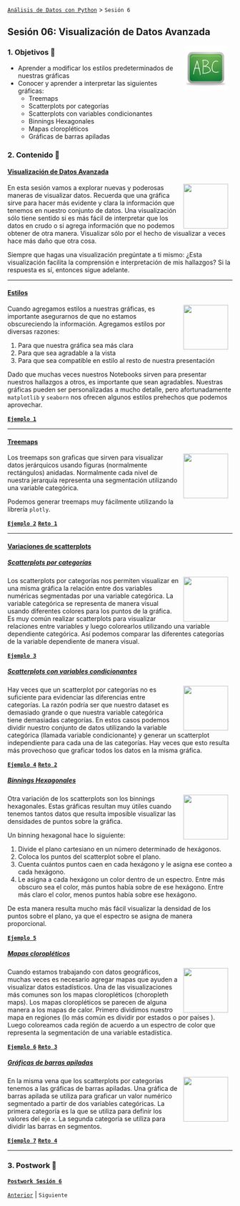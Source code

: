 [`Análisis de Datos con Python`](../README.md) > `Sesión 6`

## Sesión 06: Visualización de Datos Avanzada

<img src="../imagenes/pizarron.png" align="right" height="100" width="100" hspace="10">

### 1. Objetivos :dart:

- Aprender a modificar los estilos predeterminados de nuestras gráficas
- Conocer y aprender a interpretar las siguientes gráficas:
   - Treemaps
   - Scatterplots por categorías
   - Scatterplots con variables condicionantes
   - Binnings Hexagonales
   - Mapas cloropléticos
   - Gráficas de barras apiladas

### 2. Contenido :blue_book:

#### <ins>Visualización de Datos Avanzada</ins>
<img src="https://neilpatel.com/wp-content/uploads/2021/03/Data-Visualization_Featured-Image-1.png" align="right" height="100" width="100" hspace="10">

En esta sesión vamos a explorar nuevas y poderosas maneras de visualizar datos. Recuerda que una gráfica sirve para hacer más evidente y clara la información que tenemos en nuestro conjunto de datos. Una visualización sólo tiene sentido si es más fácil de interpretar que los datos en crudo o si agrega información que no podemos obtener de otra manera. Visualizar sólo por el hecho de visualizar a veces hace más daño que otra cosa.

Siempre que hagas una visualización pregúntate a ti mismo: ¿Esta visualización facilita la comprensión e interpretación de mis hallazgos? Si la respuesta es sí, entonces sigue adelante.

---

#### <ins>Estilos</ins>
<img src="https://miro.medium.com/max/700/1*QBqtoKKoB1puh3siQ_lAvQ.png" align="right" height="100" width="100" hspace="10">

Cuando agregamos estilos a nuestras gráficas, es importante asegurarnos de que no estamos obscureciendo la información. Agregamos estilos por diversas razones:

1. Para que nuestra gráfica sea más clara
2. Para que sea agradable a la vista
3. Para que sea compatible en estilo al resto de nuestra presentación

Dado que muchas veces nuestros Notebooks sirven para presentar nuestros hallazgos a otros, es importante que sean agradables. Nuestras gráficas pueden ser personalizadas a mucho detalle, pero afortunadamente `matplotlib` y `seaborn` nos ofrecen algunos estilos prehechos que podemos aprovechar.

> 

[**`Ejemplo 1`**](Ejemplo-01/estilos.ipynb)

---

#### <ins>Treemaps</ins>
<img src="http://static1.squarespace.com/static/55b6a6dce4b089e11621d3ed/t/5b168bf5aa4a99890c5940d4/1528204281864/Treemap-with-measure-name-labels.png?format=1500w" align="right" height="100" width="100" hspace="10">

Los treemaps son graficas que sirven para visualizar datos jerárquicos usando figuras (normalmente rectángulos) anidadas. Normalmente cada nivel de nuestra jerarquía representa una segmentación utilizando una variable categórica.

Podemos generar treemaps muy fácilmente utilizando la librería `plotly`.

[**`Ejemplo 2`**](Ejemplo-02/treemaps.ipynb)
[**`Reto 1`**](Reto-01/treemaps.ipynb)

---

#### <ins>Variaciones de scatterplots</ins>

##### <ins>Scatterplots por categorías</ins>
<img src="https://www.r-graph-gallery.com/img/graph/274-map-a-variable-to-ggplot2-scatterplot.png" align="right" height="100" width="100" hspace="10">

Los scatterplots por categorías nos permiten visualizar en una misma gráfica la relación entre dos variables numéricas segmentadas por una variable categórica. La variable categórica se representa de manera visual usando diferentes colores para los puntos de la gráfica. Es muy común realizar scatterplots para visualizar relaciones entre variables y luego colorearlos utilizando una variable dependiente categórica. Así podemos comparar las diferentes categorías de la variable dependiente de manera visual.

[**`Ejemplo 3`**](Ejemplo-03/scatterplots_por_categorias.ipynb)

##### <ins>Scatterplots con variables condicionantes</ins>
<img src="https://www.researchgate.net/publication/327601292/figure/fig5/AS:670044891643908@1536762559268/Scatter-plots-of-observed-and-predicted-drug-activity-area-for-four-drugs-in-CCLE-using.png" align="right" height="100" width="100" hspace="10">

Hay veces que un scatterplot por categorías no es suficiente para evidenciar las diferencias entre categorías. La razón podría ser que nuestro dataset es demasiado grande o que nuestra variable categórica tiene demasiadas categorías. En estos casos podemos dividir nuestro conjunto de datos utilizando la variable categórica (llamada variable condicionante) y generar un scatterplot independiente para cada una de las categorías. Hay veces que esto resulta más provechoso que graficar todos los datos en la misma gráfica.

[**`Ejemplo 4`**](Ejemplo-04/scatterplots_con_variables_condicionantes.ipynb)
[**`Reto 2`**](Reto-02/variaciones_de_scatterplots.ipynb)

##### <ins>Binnings Hexagonales</ins>
<img src="https://datavizproject.com/wp-content/uploads/2016/06/DVP_1_100-92.png" align="right" height="100" width="100" hspace="10">

Otra variación de los scatterplots son los binnings hexagonales. Estas gráficas resultan muy útiles cuando tenemos tantos datos que resulta imposible visualizar las densidades de puntos sobre la gráfica.

Un binning hexagonal hace lo siguiente:

1. Divide el plano cartesiano en un número determinado de hexágonos.
2. Coloca los puntos del scatterplot sobre el plano.
3. Cuenta cuántos puntos caen en cada hexágono y le asigna ese conteo a cada hexágono.
4. Le asigna a cada hexágono un color dentro de un espectro. Entre más obscuro sea el color, más puntos había sobre de ese hexágono. Entre más claro el color, menos puntos había sobre ese hexágono.

De esta manera resulta mucho más fácil visualizar la densidad de los puntos sobre el plano, ya que el espectro se asigna de manera proporcional.


[**`Ejemplo 5`**](Ejemplo-05/binnings_hexagonales.ipynb)

##### <ins>Mapas cloropléticos</ins>
<img src="https://i.stack.imgur.com/CTT1e.png" align="right" height="100" width="100" hspace="10">

Cuando estamos trabajando con datos geográficos, muchas veces es necesario agregar mapas que ayuden a visualizar datos estadísticos. Una de las visualizaciones más comunes son los mapas cloropléticos (choropleth maps). Los mapas cloropléticos se parecen de alguna manera a los mapas de calor. Primero dividimos nuestro mapa en regiones (lo más común es dividir por estados o por países ). Luego coloreamos cada región de acuerdo a un espectro de color que representa la segmentación de una variable estadística.

[**`Ejemplo 6`**](Ejemplo-06/mapas_cloropleticos.ipynb)
[**`Reto 3`**](Reto-03/mapas_cloropleticos.ipynb)

##### <ins>Gráficas de barras apiladas</ins>
<img src="https://statisticsglobe.com/wp-content/uploads/2020/04/figure-1-stacked-ggplot2-bar-chart-in-R-programming-language.png" align="right" height="100" width="100" hspace="10">

En la misma vena que los scatterplots por categorías tenemos a las gráficas de barras apiladas. Una gráfica de barras apilada se utiliza para graficar un valor numérico segmentado a partir de dos variables categóricas. La primera categoría es la que se utiliza para definir los valores del eje `x`. La segunda categoría se utiliza para dividir las barras en segmentos.


[**`Ejemplo 7`**](Ejemplo-07/graficas_de_barras_apiladas.ipynb)
[**`Reto 4`**](Reto-04/graficas_de_barras_apiladas.ipynb)

---

### 3. Postwork :memo:

[**`Postwork Sesión 6`**](Postwork/Readme.md)

[`Anterior`](../sesion05/README.md) | `Siguiente`
